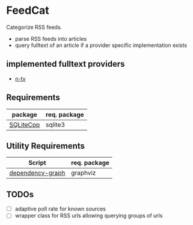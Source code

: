 # FeedCat

Categorize RSS feeds.

- parse RSS feeds into articles
- query fulltext of an article if a provider specific implementation exists 


## implemented fulltext providers
- [n-tv](https://www.n-tv.de/incoming/RSS-Feeds-von-n-tv-de-article10735026.html)

## Requirements
| package                                              | req. package |
|------------------------------------------------------| --- |
| [SQLiteCpp](https://github.com/SRombauts/SQLiteCpp/) | sqlite3 |

## Utility Requirements
| Script                                              | req. package |
| ------------------------------------------------------| --- |
| [dependency-graph](https://github.com/pvigier/dependency-graph)                               | graphviz |


## TODOs
- [ ] adaptive poll rate for known sources
- [ ] wrapper class for RSS urls allowing querying groups of urls